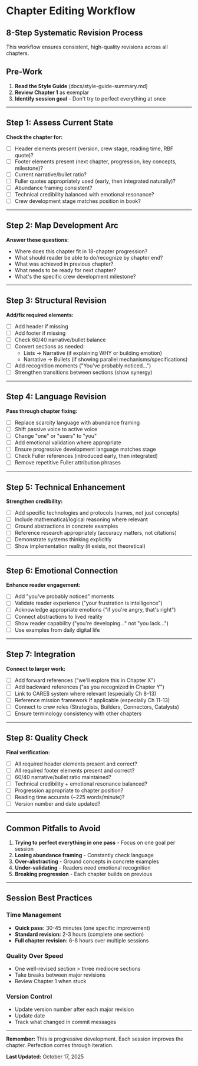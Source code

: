 # Chapter Editing Workflow

## 8-Step Systematic Revision Process

This workflow ensures consistent, high-quality revisions across all chapters.

## Pre-Work

1. **Read the Style Guide** (docs/style-guide-summary.md)
2. **Review Chapter 1** as exemplar
3. **Identify session goal** - Don't try to perfect everything at once

---

## Step 1: Assess Current State

**Check the chapter for:**
- [ ] Header elements present (version, crew stage, reading time, RBF quote)?
- [ ] Footer elements present (next chapter, progression, key concepts, milestone)?
- [ ] Current narrative/bullet ratio?
- [ ] Fuller quotes appropriately used (early, then integrated naturally)?
- [ ] Abundance framing consistent?
- [ ] Technical credibility balanced with emotional resonance?
- [ ] Crew development stage matches position in book?

---

## Step 2: Map Development Arc

**Answer these questions:**
- Where does this chapter fit in 18-chapter progression?
- What should reader be able to do/recognize by chapter end?
- What was achieved in previous chapter?
- What needs to be ready for next chapter?
- What's the specific crew development milestone?

---

## Step 3: Structural Revision

**Add/fix required elements:**
- [ ] Add header if missing
- [ ] Add footer if missing
- [ ] Check 60/40 narrative/bullet balance
- [ ] Convert sections as needed:
  - Lists → Narrative (if explaining WHY or building emotion)
  - Narrative → Bullets (if showing parallel mechanisms/specifications)
- [ ] Add recognition moments ("You've probably noticed...")
- [ ] Strengthen transitions between sections (show synergy)

---

## Step 4: Language Revision

**Pass through chapter fixing:**
- [ ] Replace scarcity language with abundance framing
- [ ] Shift passive voice to active voice
- [ ] Change "one" or "users" to "you"
- [ ] Add emotional validation where appropriate
- [ ] Ensure progressive development language matches stage
- [ ] Check Fuller references (introduced early, then integrated)
- [ ] Remove repetitive Fuller attribution phrases

---

## Step 5: Technical Enhancement

**Strengthen credibility:**
- [ ] Add specific technologies and protocols (names, not just concepts)
- [ ] Include mathematical/logical reasoning where relevant
- [ ] Ground abstractions in concrete examples
- [ ] Reference research appropriately (accuracy matters, not citations)
- [ ] Demonstrate systems thinking explicitly
- [ ] Show implementation reality (it exists, not theoretical)

---

## Step 6: Emotional Connection

**Enhance reader engagement:**
- [ ] Add "you've probably noticed" moments
- [ ] Validate reader experience ("your frustration is intelligence")
- [ ] Acknowledge appropriate emotions ("if you're angry, that's right")
- [ ] Connect abstractions to lived reality
- [ ] Show reader capability ("you're developing..." not "you lack...")
- [ ] Use examples from daily digital life

---

## Step 7: Integration

**Connect to larger work:**
- [ ] Add forward references ("we'll explore this in Chapter X")
- [ ] Add backward references ("as you recognized in Chapter Y")
- [ ] Link to CARE$ system where relevant (especially Ch 8-13)
- [ ] Reference mission framework if applicable (especially Ch 11-13)
- [ ] Connect to crew roles (Strategists, Builders, Connectors, Catalysts)
- [ ] Ensure terminology consistency with other chapters

---

## Step 8: Quality Check

**Final verification:**
- [ ] All required header elements present and correct?
- [ ] All required footer elements present and correct?
- [ ] 60/40 narrative/bullet ratio maintained?
- [ ] Technical credibility + emotional resonance balanced?
- [ ] Progression appropriate to chapter position?
- [ ] Reading time accurate (~225 words/minute)?
- [ ] Version number and date updated?

---

## Common Pitfalls to Avoid

1. **Trying to perfect everything in one pass** - Focus on one goal per session
2. **Losing abundance framing** - Constantly check language
3. **Over-abstracting** - Ground concepts in concrete examples
4. **Under-validating** - Readers need emotional recognition
5. **Breaking progression** - Each chapter builds on previous

---

## Session Best Practices

### Time Management
- **Quick pass:** 30-45 minutes (one specific improvement)
- **Standard revision:** 2-3 hours (complete one section)
- **Full chapter revision:** 6-8 hours over multiple sessions

### Quality Over Speed
- One well-revised section > three mediocre sections
- Take breaks between major revisions
- Review Chapter 1 when stuck

### Version Control
- Update version number after each major revision
- Update date
- Track what changed in commit messages

---

**Remember:** This is progressive development. Each session improves the chapter. Perfection comes through iteration.

**Last Updated:** October 17, 2025